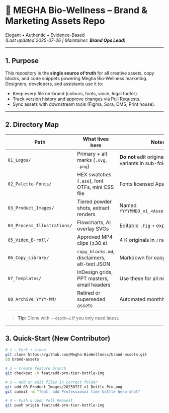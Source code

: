# 🌿 MEGHA Bio-Wellness – Brand & Marketing Assets Repo
Elegant • Authentic • Evidence-Based  
*(Last updated 2025-07-26 | Maintainer: **Brand Ops Lead**)*

---

## 1. Purpose
This repository is the **single source of truth** for all creative assets, copy blocks, and code snippets powering Megha Bio-Wellness marketing.  
Designers, developers, and assistants use it to:

* Keep every file on-brand (colours, fonts, voice, legal footer).
* Track version history and approve changes via Pull Requests.
* Sync assets with downstream tools (Figma, Sora, CMS, Print house).

---

## 2. Directory Map

| Path | What lives here | Notes |
|------|-----------------|-------|
| `01_Logos/` | Primary + alt marks (`.svg`, `.png`) | **Do not** edit originals – add new variants in sub-folder |
| `02_Palette-Fonts/` | HEX swatches (`.ase`), font OTFs, mini CSS file | Fonts licensed Apache 2.0 |
| `03_Product_Images/` | Tiered powder shots, extract renders | Named `YYYYMMDD_v1_<Asset>_<Tier>.png` |
| `04_Process_Illustrations/` | Flowcharts, AI overlay SVGs | Editable `.fig` + export `.png` |
| `05_Video_B-roll/` | Approved MP4 clips (≤30 s) | 4 K originals in `/raw/` |
| `06_Copy_Library/` | `copy_blocks.md`, disclaimers, alt-text JSON | Markdown for easy diff |
| `07_Templates/` | InDesign grids, PPT masters, email headers | Use these for all new docs |
| `08_Archive_YYYY-MM/` | Retired or superseded assets | Automated monthly move via CI |

> **Tip:** Clone with `--depth=1` if you only need latest.

---

## 3. Quick-Start (New Contributor)

```bash
# 1 — Fork + clone
git clone https://github.com/Megha-BioWellness/brand-assets.git
cd brand-assets

# 2 — Create feature branch
git checkout -b feat/add-pro-tier-bottle-img

# 3 — Add or edit files in correct folder
git add 03_Product_Images/20250727_v1_Bottle_Pro.png
git commit -m "feat: add Professional tier bottle hero shot"

# 4 — Push & open Pull Request
git push origin feat/add-pro-tier-bottle-img
